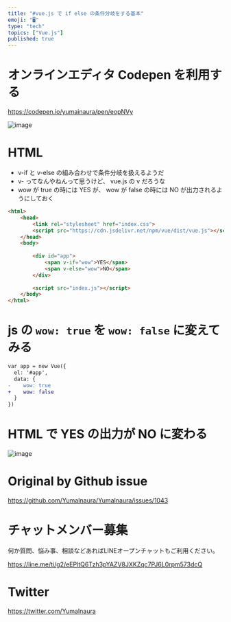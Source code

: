 ```yaml
---
title: "#vue.js で if else の条件分岐をする基本"
emoji: "🖥"
type: "tech"
topics: ["Vue.js"]
published: true
---
```


# オンラインエディタ Codepen を利用する

https://codepen.io/yumainaura/pen/eopNVy

![image](https://user-images.githubusercontent.com/13635059/55443027-14232080-55ec-11e9-99be-f737c237504a.png)


# HTML

- v-if と v-else の組み合わせで条件分岐を扱えるようだ
- v- ってなんやねんって思うけど、 vue.js の v だろうな
- wow が true の時には YES が、 wow が false の時には NO が出力されるようにしておく

```html
<html>
    <head>
        <link rel="stylesheet" href="index.css">
        <script src="https://cdn.jsdelivr.net/npm/vue/dist/vue.js"></script>
    </head>
    <body>
        
        <div id="app">
            <span v-if="wow">YES</span>
            <span v-else="wow">NO</span>
        </div>
            
        <script src="index.js"></script>
    </body>
</html>
```

# js の `wow: true` を `wow: false` に変えてみる

```diff
var app = new Vue({
  el: '#app',
  data: {
-    wow: true
+    wow: false
  }
})
```

# HTML で YES の出力が NO に変わる

![image](https://user-images.githubusercontent.com/13635059/55443049-2dc46800-55ec-11e9-8a3b-586463e747c0.png)


# Original by Github issue

https://github.com/YumaInaura/YumaInaura/issues/1043








<!-- Update From Qiita API -->

# チャットメンバー募集


何か質問、悩み事、相談などあればLINEオープンチャットもご利用ください。

https://line.me/ti/g2/eEPltQ6Tzh3pYAZV8JXKZqc7PJ6L0rpm573dcQ





# Twitter


https://twitter.com/YumaInaura


<!-- Update From Qiita API -->


